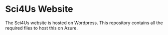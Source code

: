 # Sci4Us Website

The Sci4Us website is hosted on Wordpress. This repository contains all the required files to host this on Azure.
